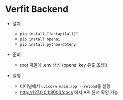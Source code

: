 # Verfit Backend

* 설치
    * `pip install "fastapi[all]"`
    * `pip install openai`
    * `pip install python-dotenv`


* 준비
    * root 파일에 .env 생성 (openai key 유출 조심!)


* 실행
    * 터미널에서 `uvicorn main:app --reload`를 실행
    * <http://127.0.0.1:8000/docs> 에서 API 문서 확인 가능
